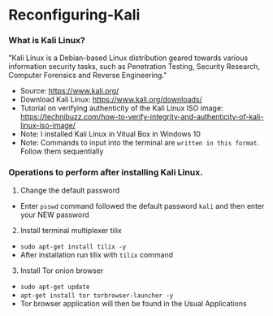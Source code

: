 # Reconfiguring-Kali

### What is Kali Linux?

"Kali Linux is a Debian-based Linux distribution geared towards various information security tasks, such as Penetration Testing, Security Research, Computer Forensics and Reverse Engineering." 

* Source: https://www.kali.org/ 
* Download Kali Linux: https://www.kali.org/downloads/
* Tutorial on verifying authenticity of the Kali Linux ISO image: https://technibuzz.com/how-to-verify-integrity-and-authenticity-of-kali-linux-iso-image/ 
* Note: I installed Kali Linux in Vitual Box in Windows 10
* Note: Commands to input into the terminal are `written in this format`. Follow them sequentially

### Operations to perform after installing Kali Linux. 

1. Change the default password 
* Enter `psswd` command followed the default password `kali` and then enter your NEW password

2. Install terminal multiplexer tilix
* `sudo apt-get install tilix -y`
* After installation run tilix with `tilix` command 

3. Install Tor onion browser
* `sudo apt-get update`
* `apt-get install tor torbrowser-launcher -y`
* Tor browser application will then be found in the Usual Applications 

